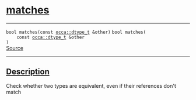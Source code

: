 
<h1 id="matches">
 <a href="#/api/dtype_t/matches" class="anchor">
   <span>matches</span>
  </a>
</h1>

<div class="signature">

<hr>

  <div class="definition-container">
    <div class="definition">
      <code class="desktop-only"><span class="token keyword">bool</span> matches(<span class="token keyword">const</span> <a href="#/api/dtype_t/">occa::dtype&#95;t</a> &amp;other)</code>
      <code class="mobile-only"><span class="token keyword">bool</span> matches(
    <span class="token keyword">const</span> <a href="#/api/dtype_t/">occa::dtype&#95;t</a> &amp;other
)</code>
      <div class="flex-spacing"></div>
      <a href="https://github.com/libocca/occa/blob/7d02eac1/include/occa/dtype/dtype.hpp#L222" target="_blank">Source</a>
    </div>
    
  </div>

  <hr>
</div>


<h2 id="description">
 <a href="#/api/dtype_t/matches?id=description" class="anchor">
   <span>Description</span>
  </a>
</h2>

Check whether two types are equivalent, even if their references don't match
